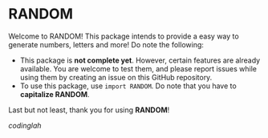 # RANDOM

Welcome to RANDOM! This package intends to provide a easy way to generate numbers, letters and more! Do note the following:

* This package is **not complete yet**. However, certain features are already available. You are welcome to test them, and please report issues while using them by creating an issue on this GitHub repository.
* To use this package, use `import RANDOM`. Do note that you have to **capitalize RANDOM**.

Last but not least, thank you for using **RANDOM**!

_codinglah_
